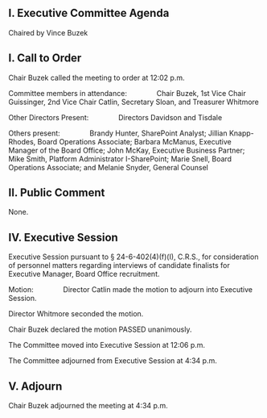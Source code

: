 ## I. Executive Committee Agenda

Chaired by Vince Buzek

## I. Call to Order

Chair Buzek called the meeting to order at 12:02 p.m.

Committee members in attendance:               Chair Buzek, 1st Vice Chair Guissinger, 2nd Vice Chair Catlin, Secretary Sloan, and Treasurer Whitmore

Other Directors Present:               Directors Davidson and Tisdale

Others present:               Brandy Hunter, SharePoint Analyst; Jillian Knapp-Rhodes, Board Operations Associate; Barbara McManus, Executive Manager of the Board Office; John McKay, Executive Business Partner; Mike Smith, Platform Administrator I-SharePoint; Marie Snell, Board Operations Associate; and Melanie Snyder, General Counsel

## II. Public Comment

None.

## IV. Executive Session

Executive Session pursuant to § 24-6-402(4)(f)(I), C.R.S., for consideration of personnel matters regarding interviews of candidate finalists for Executive Manager, Board Office recruitment.

Motion:               Director Catlin made the motion to adjourn into Executive Session.

Director Whitmore seconded the motion.

Chair Buzek declared the motion PASSED unanimously.

The Committee moved into Executive Session at 12:06 p.m.

The Committee adjourned from Executive Session at 4:34 p.m.

## V. Adjourn

Chair Buzek adjourned the meeting at 4:34 p.m.